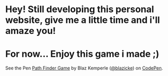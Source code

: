 <h1> Hey! Still developing this personal website, give me a little time and i'll amaze you!</h1>
<h1> For now... Enjoy this game i made ;) </h2>

<p data-height="450" data-theme-id="dark" data-slug-hash="MEvZRR" data-default-tab="js,result" data-user="blazicke" data-pen-title="Path Finder Game" class="codepen">See the Pen <a href="https://codepen.io/blazicke/pen/MEvZRR/">Path Finder Game</a> by Blaz Kemperle (<a href="https://codepen.io/blazicke">@blazicke</a>) on <a href="https://codepen.io">CodePen</a>.</p>
<script async src="https://static.codepen.io/assets/embed/ei.js"></script>

